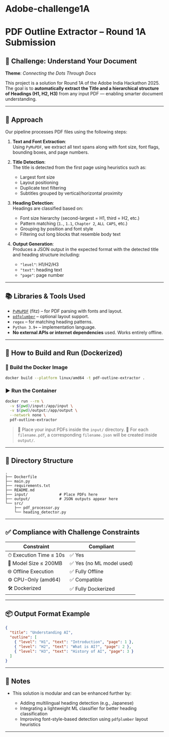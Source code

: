# Adobe-challenge1A

# PDF Outline Extractor – Round 1A Submission

## 🧩 Challenge: Understand Your Document  
**Theme**: *Connecting the Dots Through Docs*

This project is a solution for Round 1A of the Adobe India Hackathon 2025. The goal is to **automatically extract the Title and a hierarchical structure of Headings (H1, H2, H3)** from any input PDF — enabling smarter document understanding.

---

## 🚀 Approach

Our pipeline processes PDF files using the following steps:

1. **Text and Font Extraction**:  
   Using `PyMuPDF`, we extract all text spans along with font size, font flags, bounding boxes, and page numbers.

2. **Title Detection**:  
   The title is detected from the first page using heuristics such as:
   - Largest font size
   - Layout positioning
   - Duplicate text filtering
   - Subtitles grouped by vertical/horizontal proximity

3. **Heading Detection**:  
   Headings are classified based on:
   - Font size hierarchy (second-largest = H1, third = H2, etc.)
   - Pattern matching (`1.`, `1.1`, `Chapter 2`, `ALL CAPS`, etc.)
   - Grouping by position and font style
   - Filtering out long blocks that resemble body text

4. **Output Generation**:  
   Produces a JSON output in the expected format with the detected title and heading structure including:
   - `"level"`: H1/H2/H3
   - `"text"`: heading text
   - `"page"`: page number

---

## 📚 Libraries & Tools Used

- [`PyMuPDF`](https://pymupdf.readthedocs.io/) (fitz) – for PDF parsing with fonts and layout.
- [`pdfplumber`](https://github.com/jsvine/pdfplumber) – optional layout support.
- `regex` – for matching heading patterns.
- `Python 3.9+` – implementation language.
- **No external APIs or internet dependencies** used. Works entirely offline.

---

## 🐳 How to Build and Run (Dockerized)

### 🔨 Build the Docker Image

```bash
docker build --platform linux/amd64 -t pdf-outline-extractor .
````

### ▶️ Run the Container

```bash
docker run --rm \
  -v $(pwd)/input:/app/input \
  -v $(pwd)/output:/app/output \
  --network none \
  pdf-outline-extractor
```

> 📂 Place your input PDFs inside the `input/` directory.
> 📄 For each `filename.pdf`, a corresponding `filename.json` will be created inside `output/`.

---

## 📁 Directory Structure

```
.
├── Dockerfile
├── main.py
├── requirements.txt
├── README.md
├── input/              # Place PDFs here
├── output/             # JSON outputs appear here
└── src/
    ├── pdf_processor.py
    └── heading_detector.py
```

---

## ✅ Compliance with Challenge Constraints

| Constraint             | Compliant                |
| ---------------------- | ------------------------ |
| ⏱ Execution Time ≤ 10s | ✅ Yes                    |
| 💾 Model Size ≤ 200MB  | ✅ Yes (no ML model used) |
| 🌐 Offline Execution   | ✅ Fully Offline          |
| ⚙️ CPU-Only (amd64)    | ✅ Compatible             |
| 🛠 Dockerized          | ✅ Fully Dockerized       |

---

## 📦 Output Format Example

```json
{
  "title": "Understanding AI",
  "outline": [
    { "level": "H1", "text": "Introduction", "page": 1 },
    { "level": "H2", "text": "What is AI?", "page": 2 },
    { "level": "H3", "text": "History of AI", "page": 3 }
  ]
}
```

---



## 📝 Notes

* This solution is modular and can be enhanced further by:

  * Adding multilingual heading detection (e.g., Japanese)
  * Integrating a lightweight ML classifier for better heading classification
  * Improving font-style-based detection using `pdfplumber` layout heuristics

---
